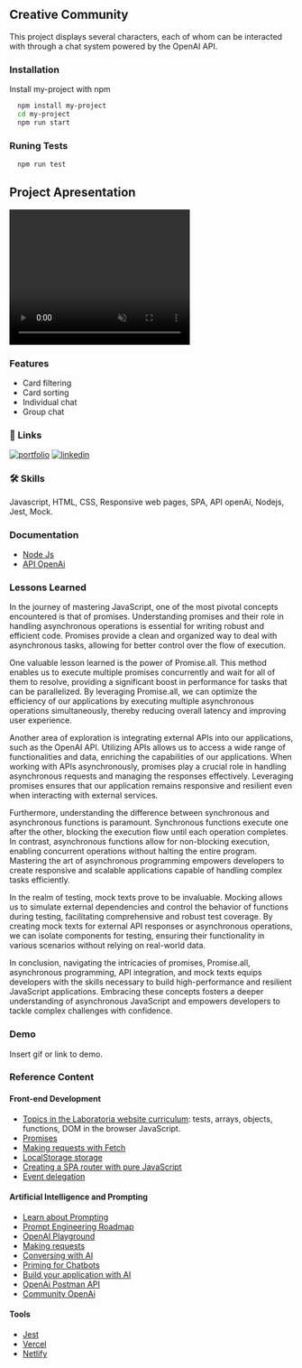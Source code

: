 ## Creative Community

This project displays several characters, each of whom can be interacted with through a chat system powered by the OpenAI API.

### Installation

Install my-project with npm

```bash
  npm install my-project
  cd my-project
  npm run start
```

### Runing Tests

```bash
  npm run test
```

## Project Apresentation

<video width="320" height="240" autoplay loop muted playsinline>
  <source src="dataverse-chat.webm" type="video/webm">
  Your browser does not support the video tag.
</video>

### Features

- Card filtering
- Card sorting
- Individual chat
- Group chat

### 🔗 Links

[![portfolio](https://img.shields.io/badge/my_portfolio-000?style=for-the-badge&logo=ko-fi&logoColor=white)](https://personal-site-weld-six.vercel.app/)
[![linkedin](https://img.shields.io/badge/linkedin-0A66C2?style=for-the-badge&logo=linkedin&logoColor=white)](https://www.linkedin.com/in/lourdilene-souza/)

### 🛠 Skills

Javascript, HTML, CSS, Responsive web pages, SPA, API openAi, Nodejs, Jest, Mock.

### Documentation

- [Node Js](https://nodejs.org/docs/latest/api/)
- [API OpenAi](https://platform.openai.com/docs/api-reference)

### Lessons Learned

In the journey of mastering JavaScript, one of the most pivotal concepts encountered is that of promises. Understanding promises and their role in handling asynchronous operations is essential for writing robust and efficient code. Promises provide a clean and organized way to deal with asynchronous tasks, allowing for better control over the flow of execution.

One valuable lesson learned is the power of Promise.all. This method enables us to execute multiple promises concurrently and wait for all of them to resolve, providing a significant boost in performance for tasks that can be parallelized. By leveraging Promise.all, we can optimize the efficiency of our applications by executing multiple asynchronous operations simultaneously, thereby reducing overall latency and improving user experience.

Another area of exploration is integrating external APIs into our applications, such as the OpenAI API. Utilizing APIs allows us to access a wide range of functionalities and data, enriching the capabilities of our applications. When working with APIs asynchronously, promises play a crucial role in handling asynchronous requests and managing the responses effectively. Leveraging promises ensures that our application remains responsive and resilient even when interacting with external services.

Furthermore, understanding the difference between synchronous and asynchronous functions is paramount. Synchronous functions execute one after the other, blocking the execution flow until each operation completes. In contrast, asynchronous functions allow for non-blocking execution, enabling concurrent operations without halting the entire program. Mastering the art of asynchronous programming empowers developers to create responsive and scalable applications capable of handling complex tasks efficiently.

In the realm of testing, mock texts prove to be invaluable. Mocking allows us to simulate external dependencies and control the behavior of functions during testing, facilitating comprehensive and robust test coverage. By creating mock texts for external API responses or asynchronous operations, we can isolate components for testing, ensuring their functionality in various scenarios without relying on real-world data.

In conclusion, navigating the intricacies of promises, Promise.all, asynchronous programming, API integration, and mock texts equips developers with the skills necessary to build high-performance and resilient JavaScript applications. Embracing these concepts fosters a deeper understanding of asynchronous JavaScript and empowers developers to tackle complex challenges with confidence.

### Demo

Insert gif or link to demo.

### Reference Content

#### Front-end Development

- [Topics in the Laboratoria website curriculum](https://curriculum.laboratoria.la/pt/web-dev/topics): tests, arrays, objects, functions, DOM in the browser JavaScript.
- [Promises](https://javascript.info/promise-basics)
- [Making requests with Fetch](https://developer.mozilla.org/pt-BR/docs/Web/API/Fetch_API/Using_Fetch)
- [LocalStorage storage](https://javascript.info/localstorage)
- [Creating a SPA router with pure JavaScript](https://github.com/Laboratoria/curriculum/blob/main/guides/router-spa/README.pt.md)
- [Event delegation](https://javascript.info/event-delegation)

#### Artificial Intelligence and Prompting

- [Learn about Prompting](https://learnprompting.org/pt/docs/category/-basic-applications)
- [Prompt Engineering Roadmap](https://roadmap.sh/prompt-engineering)
- [OpenAI Playground](https://beta.openai.com/playground)
- [Making requests](https://platform.openai.com/docs/api-reference/making-requests)
- [Conversing with AI](https://platform.openai.com/docs/api-reference/chat)
- [Priming for Chatbots](https://learnprompting.org/es/docs/basics/priming_prompt)
- [Build your application with AI](https://platform.openai.com/docs/quickstart/build-your-application)
- [OpenAi Postman API](https://www.postman.com/devrel/workspace/openai/documentation/13183464-90abb798-cb85-43cb-ba3a-ae7941e968da)
- [Community OpenAi](https://community.openai.com/)

#### Tools

- [Jest](https://jestjs.io/)
- [Vercel](https://vercel.com/)
- [Netlify](https://www.netlify.com/)
